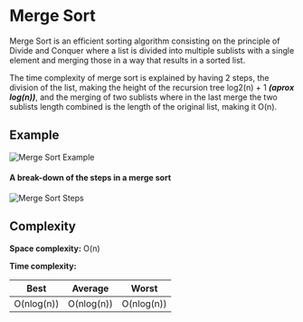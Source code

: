 # Merge Sort

Merge Sort is an efficient sorting algorithm consisting on the principle of
Divide and Conquer where a list is divided into multiple sublists with
a single element and merging those in a way that results in a sorted list.

The time complexity of merge sort is explained by having 2 steps,
the division of the list, making the height of the recursion tree log2(n) + 1
***(aprox log(n))***, and the merging of two sublists where in the last merge
the two sublists length combined is the length of the original list, making it O(n).

## Example

![Merge Sort Example](https://upload.wikimedia.org/wikipedia/commons/thumb/c/cc/Merge-sort-example-300px.gif/220px-Merge-sort-example-300px.gif)

#### A break-down of the steps in a merge sort

![Merge Sort Steps](https://upload.wikimedia.org/wikipedia/commons/thumb/e/e6/Merge_sort_algorithm_diagram.svg/300px-Merge_sort_algorithm_diagram.svg.png)

## Complexity

**Space complexity:** O(n)

**Time complexity:**

|    Best    |   Average   |    Worst    |
|:----------:|:-----------:|:-----------:|
| O(nlog(n)) | O(nlog(n))  | O(nlog(n))  |
